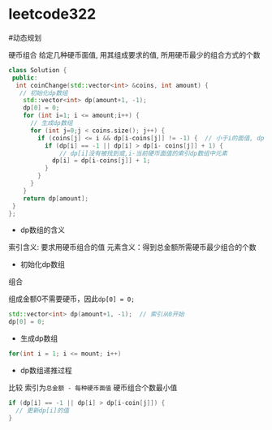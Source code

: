 # leetcode322

#动态规划

硬币组合
给定几种硬币面值, 用其组成要求的值, 所用硬币最少的组合方式的个数

```c++
class Solution {  
 public:  
  int coinChange(std::vector<int> &coins, int amount) {  
   // 初始化dp数组  
    std::vector<int> dp(amount+1, -1);  
    dp[0] = 0;  
    for (int i=1; i <= amount;i++) {  
      // 生成dp数组  
      for (int j=0;j < coins.size(); j++) {  
        if (coins[j] <= i && dp[i-coins[j]] != -1) {  // 小于i的面值, dp数组中存在元素与硬币面值coin[j]之和为i  
          if (dp[i] == -1 || dp[i] > dp[i- coins[j]] + 1) {  
              // dp[i]没有被找到或,i-当前硬币面值的索引dp数组中元素  
            dp[i] = dp[i-coins[j]] + 1;  
          }  
        }  
      }  
    }  
    return dp[amount];  
 } 
};
```


- dp数组的含义

索引含义:  要求用硬币组合的值
元素含义：得到总金额所需硬币最少组合的个数

- 初始化dp数组

组合

组成金额0不需要硬币，因此`dp[0] = 0;`

```c++
std::vector<int> dp(amount+1, -1);  // 索引从0开始
dp[0] = 0;  
```

- 生成dp数组

```c++
for(int i = 1; i <= mount; i++)
```

- dp数组递推过程

比较 索引为`总金额 - 每种硬币面值` 硬币组合个数最小值

```c++
if (dp[i] == -1 || dp[i] > dp[i-coin[j]]) {
  // 更新dp[i]的值
}
```